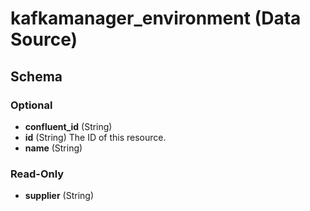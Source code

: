 # kafkamanager_environment (Data Source)


## Schema

### Optional

- **confluent_id** (String)
- **id** (String) The ID of this resource.
- **name** (String)

### Read-Only

- **supplier** (String)


